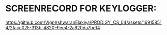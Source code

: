 # SCREENRECORD FOR KEYLOGGER:

https://github.com/VigneshwaranElakiya/PRODIGY_CS_04/assets/169158514/2facc025-313b-4820-9ee4-2a620da7be14

